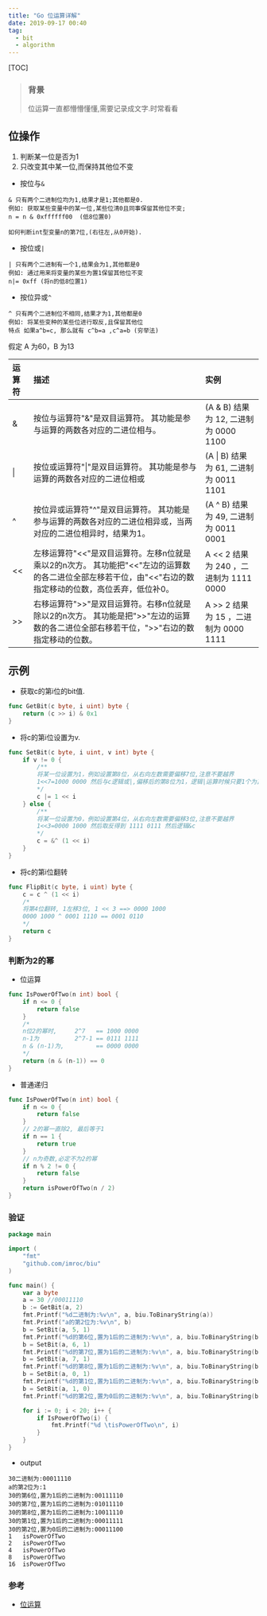 ```yaml
---
title: "Go 位运算详解"
date: 2019-09-17 00:40
tag: 
  - bit
  - algorithm
---
```


[TOC]

> ### 背景
>
> 位运算一直都懵懵懂懂,需要记录成文字.时常看看

## 位操作


1. 判断某一位是否为1
2. 只改变其中某一位,而保持其他位不变

- 按位与`&`

```cgo
& 只有两个二进制位均为1,结果才是1;其他都是0.
例如: 获取某些变量中的某一位,某些位清0且同事保留其他位不变;
n = n & 0xffffff00  (低8位置0)

如何判断int型变量n的第7位,(右往左,从0开始).
```

- 按位或`|`

```cgo
| 只有两个二进制有一个1,结果会为1,其他都是0
例如: 通过用来将变量的某些为置1保留其他位不变
n|= 0xff (将n的低8位置1)

```
- 按位异或`^`

```cgo
^ 只有两个二进制位不相同,结果才为1,其他都是0
例如: 将某些变种的某些位进行取反,且保留其他位
特点 如果a^b=c, 那么就有 c^b=a ,c^a=b (穷举法)

```
假定 A 为60，B 为13

| 运算符 | 描述                                                         | 实例                                   |
| :----- | :----------------------------------------------------------- | :------------------------------------- |
| &      | 按位与运算符"&"是双目运算符。 其功能是参与运算的两数各对应的二进位相与。 | (A & B) 结果为 12, 二进制为 0000 1100  |
| \|     | 按位或运算符"\|"是双目运算符。 其功能是参与运算的两数各对应的二进位相或 | (A \| B) 结果为 61, 二进制为 0011 1101 |
| ^      | 按位异或运算符"^"是双目运算符。 其功能是参与运算的两数各对应的二进位相异或，当两对应的二进位相异时，结果为1。 | (A ^ B) 结果为 49, 二进制为 0011 0001  |
| <<     | 左移运算符"<<"是双目运算符。左移n位就是乘以2的n次方。 其功能把"<<"左边的运算数的各二进位全部左移若干位，由"<<"右边的数指定移动的位数，高位丢弃，低位补0。 | A << 2 结果为 240 ，二进制为 1111 0000 |
| >>     | 右移运算符">>"是双目运算符。右移n位就是除以2的n次方。 其功能是把">>"左边的运算数的各二进位全部右移若干位，">>"右边的数指定移动的位数。 | A >> 2 结果为 15 ，二进制为 0000 1111  |

## 示例

- 获取c的第i位的bit值.

```go
func GetBit(c byte, i uint) byte {
	return (c >> i) & 0x1
}
```

- 将c的第i位设置为v.

```go
func SetBit(c byte, i uint, v int) byte {
	if v != 0 {
		/**
		将某一位设置为1，例如设置第8位，从右向左数需要偏移7位,注意不要越界
		1<<7=1000 0000 然后与c逻辑或|,偏移后的第8位为1，逻辑|运算时候只要1个为真就为真达到置1目的
		*/
		c |= 1 << i
	} else {
		/**
		将某一位设置为0，例如设置第4位，从右向左数需要偏移3位,注意不要越界
		1<<3=0000 1000 然后取反得到 1111 0111 然后逻辑&c
		*/
		c = &^ (1 << i)
	}
}
```

- 将c的第i位翻转

```go
func FlipBit(c byte, i uint) byte {
	c = c ^ (1 << i)
	/*
	将第4位翻转, 1左移3位, 1 << 3 ==> 0000 1000
	0000 1000 ^ 0001 1110 == 0001 0110
	*/
	return c
}
```

### 判断为2的幂

- 位运算

```go
func IsPowerOfTwo(n int) bool {
	if n <= 0 {
		return false
	}
    /*
    n位2的幂时, 	2^7   == 1000 0000
    n-1为 	   	  2^7-1 == 0111 1111
    n & (n-1)为,	        == 0000 0000 
    */
    return (n & (n-1)) == 0
}
```

- 普通递归

```go
func IsPowerOfTwo(n int) bool {
	if n <= 0 {
		return false
	}
    // 2的幂一直除2, 最后等于1
	if n == 1 {
		return true
	}
    // n为奇数,必定不为2的幂
	if n % 2 != 0 { 
		return false
	} 
	return isPowerOfTwo(n / 2)
}
```

### 验证

```go
package main

import (
	"fmt"
	"github.com/imroc/biu"
)

func main() {
	var a byte
	a = 30 //00011110
	b := GetBit(a, 2)
	fmt.Printf("%d二进制为:%v\n", a, biu.ToBinaryString(a))
	fmt.Printf("a的第2位为:%v\n", b)
	b = SetBit(a, 5, 1)
	fmt.Printf("%d的第6位,置为1后的二进制为:%v\n", a, biu.ToBinaryString(b))
	b = SetBit(a, 6, 1)
	fmt.Printf("%d的第7位,置为1后的二进制为:%v\n", a, biu.ToBinaryString(b))
	b = SetBit(a, 7, 1)
	fmt.Printf("%d的第8位,置为1后的二进制为:%v\n", a, biu.ToBinaryString(b))
	b = SetBit(a, 0, 1)
	fmt.Printf("%d的第1位,置为1后的二进制为:%v\n", a, biu.ToBinaryString(b))
	b = SetBit(a, 1, 0)
	fmt.Printf("%d的第2位,置为0后的二进制为:%v\n", a, biu.ToBinaryString(b))

	for i := 0; i < 20; i++ {
		if IsPowerOfTwo(i) {
			fmt.Printf("%d \tisPowerOfTwo\n", i)
		}
	}
}
```

- output

```
30二进制为:00011110
a的第2位为:1
30的第6位,置为1后的二进制为:00111110
30的第7位,置为1后的二进制为:01011110
30的第8位,置为1后的二进制为:10011110
30的第1位,置为1后的二进制为:00011111
30的第2位,置为0后的二进制为:00011100
1 	isPowerOfTwo
2 	isPowerOfTwo
4 	isPowerOfTwo
8 	isPowerOfTwo
16 	isPowerOfTwo
```

### 参考

- [位运算](https://studygolang.com/articles/14276)


